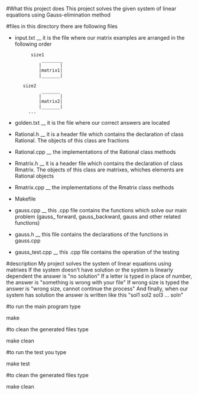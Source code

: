 #What this project does
 This project solves the given system of linear equations using Gauss-elimination method

#files
 in this directory there are following files
 
* input.txt __ it is the file where our matrix examples are arranged
  in the following order
  
  
	        size1
                ________
               |       |
               |matrix1|
               |_______|
 		
		 size2
                _______
               |       |
               |matrix2|
               |_______|
	       ...

* golden.txt __ it is the file where our correct answers are located
* Rational.h __ it is a header file which contains the declaration of class Rational. The objects of this class are fractions
* Rational.cpp __ the implementations of the Rational class methods
* Rmatrix.h __  it is a header file which contains the declaration of class Rmatrix. The objects of this class are matrixes, whiches elements are Rational objects
* Rmatrix.cpp __ the implementations of the Rmatrix class methods
* Makefile
* gauss.cpp __ this .cpp file contains the functions which solve our main problem (gauss_ forward, gauss_backward, gauss and other related functions) 
* gauss.h __ this file contains the declarations of the functions in gauss.cpp
* gauss_test.cpp __ this .cpp file contains the operation of the testing 

#description
My project solves the system of linear equations using matrixes
If the system doesn't have solution or the system is linearly dependent the answer is "no solution"
If a letter is typed in place of number, the answer is "something is wrong with your file"
If wrong size is typed the answer is "wrong size, cannot continue the process"
And finally, when our system has solution the answer is written like this   "sol1 sol2 sol3 ... soln"

#to run the main program type

 make
 
#to clean the generated files type

 make clean 


#to run the test you type

 make test


#to clean the generated files type

 make clean
